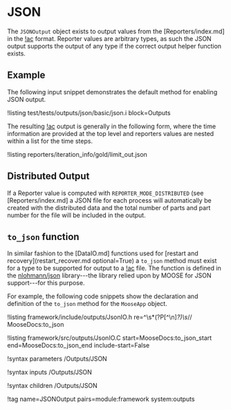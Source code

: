# JSON

The `JSONOutput` object exists to output values from the [Reporters/index.md] in the [!ac](JSON)
format.  Reporter values are arbitrary types, as such the JSON output supports the output of any
type if the correct output helper function exists.

## Example

The following input snippet demonstrates the default method for enabling JSON output.

!listing test/tests/outputs/json/basic/json.i block=Outputs

The resulting [!ac](JSON) output is generally in the following form, where the time information are
provided at the top level and reporters values are nested within a list for the time steps.

!listing reporters/iteration_info/gold/limit_out.json

## Distributed Output

If a Reporter value is computed with `REPORTER_MODE_DISTRIBUTED` (see [Reporters/index.md] a JSON
file for each process will automatically be created with the distributed data and the total number
of parts and part number for the file will be included in the output.

## `to_json` function

In similar fashion to the [DataIO.md] functions used for
[restart and recovery](restart_recover.md optional=True) a `to_json` method must exist for a
type to be supported for output to a [!ac](JSON) file. The function is defined in the
[nlohmann/json](https://github.com/nlohmann/json) library---the library relied upon by MOOSE for
JSON support---for this purpose.

For example, the following code snippets show the declaration and definition of the `to_json` method
for the `MooseApp` object.

!listing framework/include/outputs/JsonIO.h re=^\s*(?P<content>[^\n]*?)\s*// MooseDocs:to_json

!listing framework/src/outputs/JsonIO.C start=MooseDocs:to_json_start end=MooseDocs:to_json_end include-start=False

!syntax parameters /Outputs/JSON

!syntax inputs /Outputs/JSON

!syntax children /Outputs/JSON

!tag name=JSONOutput pairs=module:framework system:outputs
